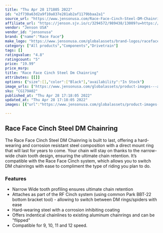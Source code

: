 ```yaml
---
title: "Thu Apr 28 171805 2022"
id: "e2f730a63d2a9f10a837e281ab2af1179bbaa2a1"
source_url: "https://www.jensonusa.com/Race-Face-Cinch-Steel-DM-Chainring"
affiliate_url: "https://jenson.sjv.io/c/3294572/989438/13009?u=https://www.jensonusa.com/Race-Face-Cinch-Steel-DM-Chainring"
vendor: "Jenson USA"
vendor_id: "jensonusa"
brand: {"name":"Race Face"}
make_logo: "https://www.jensonusa.com/globalassets/brand-logos/raceface.png"
category: ["All products","Components","Drivetrain"]
tags: []
ratingvalue: "4.8"
ratingcount: "5"
price: "19.99"
price_msrp: 
title: "Race Face Cinch Steel Dm Chainring"
attributes: [[]]
options: {"size":[],"color":["Black"],"availability":"In Stock"}
image_urls: ["https://www.jensonusa.com/globalassets/product-images---all-assets/race-face/cg179a02-black.jpg"]
sku: "CG179A02"
published_at: "Thu Apr 28 17:18:05 2022"
updated_at: "Thu Apr 28 17:18:05 2022"
images: [{"url":"https://www.jensonusa.com/globalassets/product-images---all-assets/race-face/cg179a02-black.jpg","path":"full/1cdac6708870454ba73d90d41091fd16a9328a54.jpg","checksum":"220c797c4aa1a7f2d6cdf859a57d0e05","status":"downloaded"}]

---
```

## Race Face Cinch Steel DM Chainring

The Race Face Cinch Steel DM Chainring is built to last, offering a hard-
wearing and corrosion resistant steel composition with a direct mount ring
that will last for years to come. Your chain will stay on thanks to the
narrow-wide chain tooth design, ensuring the ultimate chain retention. It’s
compatible with the Race Face Cinch system, which allows you to switch DM
chainrings with ease to compliment the type of riding you plan to do.

### Features

  * Narrow Wide tooth profiling ensures ultimate chain retention
  * Attaches as part of the RF Cinch system (using common Park BBT-22 bottom bracket tool) - allowing to switch between DM rings/spiders with ease
  * Hard-wearing steel with a corrosion inhibiting coating
  * Offers indentical chainlines to existing aluminum chainrings and can be "flipped"
  * Compatible for 9, 10, 11 and 12 speed.

